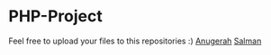 # PHP-Project
Feel free to upload your files to this repositories :)
[Anugerah](https://github.com/syncos77)
[Salman](https://github.com/salfar17)
